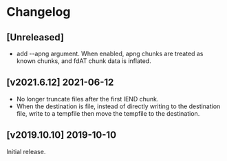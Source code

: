 # Changelog

## [Unreleased]
* add --apng argument.
  When enabled, apng chunks are treated as known chunks, and fdAT chunk data is inflated.

## [v2021.6.12] 2021-06-12
* No longer truncate files after the first IEND chunk.
* When the destination is file, instead of directly writing to the destination file, write to a
  tempfile then move the tempfile to the destination.

## [v2019.10.10] 2019-10-10
Initial release.
